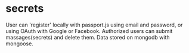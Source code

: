 # secrets
User can 'register' locally with passport.js using email and password, or using OAuth with Google or Facebook. Authorized users can submit massages(secrets) and delete them.
Data stored on mongodb with mongoose.
